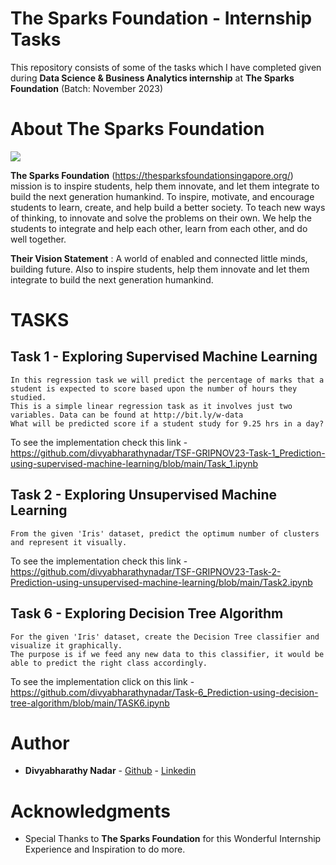 # The Sparks Foundation - Internship Tasks

This repository consists of some of the tasks which I have completed given during **Data Science & Business Analytics internship** at **The Sparks Foundation** (Batch: November 2023)

# About The Sparks Foundation

<img src="https://github.com/divyabharathynadar/Task-6_Prediction-using-decision-tree-algorithm/blob/main/tsf.png">

**The Sparks Foundation** (https://thesparksfoundationsingapore.org/) mission is to inspire students, help them innovate, and let them integrate to build the next generation humankind. To inspire, motivate, and encourage students to learn, create, and help build a better society. To teach new ways of thinking, to innovate and solve the problems on their own. We help the students to integrate and help each other, learn from each other, and do well together.

**Their Vision Statement** : A world of enabled and connected little minds, building future. Also to inspire students, help them innovate and let them integrate to build the next generation humankind.

# TASKS

## Task 1 - Exploring Supervised Machine Learning

    In this regression task we will predict the percentage of marks that a student is expected to score based upon the number of hours they studied.
    This is a simple linear regression task as it involves just two variables. Data can be found at http://bit.ly/w-data 
    What will be predicted score if a student study for 9.25 hrs in a day? 

To see the implementation check this link - https://github.com/divyabharathynadar/TSF-GRIPNOV23-Task-1_Prediction-using-supervised-machine-learning/blob/main/Task_1.ipynb 

## Task 2 - Exploring Unsupervised Machine Learning

    From the given 'Iris' dataset, predict the optimum number of clusters and represent it visually.

To see the implementation check this link - https://github.com/divyabharathynadar/TSF-GRIPNOV23-Task-2-Prediction-using-unsupervised-machine-learning/blob/main/Task2.ipynb 

## Task 6 - Exploring Decision Tree Algorithm

    For the given 'Iris' dataset, create the Decision Tree classifier and visualize it graphically. 
    The purpose is if we feed any new data to this classifier, it would be able to predict the right class accordingly.

To see the implementation click on this link - https://github.com/divyabharathynadar/Task-6_Prediction-using-decision-tree-algorithm/blob/main/TASK6.ipynb 


# Author

* **Divyabharathy Nadar**  - [Github](https://github.com/divyabharathynadar/)
                     - [Linkedin](https:https://www.linkedin.com/in/divyabharathy-nadar-108546214/)


# Acknowledgments

* Special Thanks to **The Sparks Foundation** for this Wonderful Internship Experience and Inspiration to do more.
